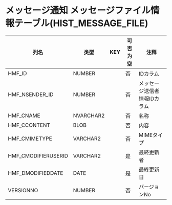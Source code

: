 # メッセージ通知 メッセージファイル情報テーブル(HIST_MESSAGE_FILE)
| 列名   | 类型   | KEY  | 可否为空 | 注释   |
| ---- | ---- | ---- | ---- | ---- |
|HMF_ID|NUMBER||否|IDカラム|
|HMF_NSENDER_ID|NUMBER||否|メッセージ送信者情報IDカラム|
|HMF_CNAME|NVARCHAR2||否|名称|
|HMF_CCONTENT|BLOB||否|内容|
|HMF_CMIMETYPE|VARCHAR2||否|MIMEタイプ|
|HMF_CMODIFIERUSERID|VARCHAR2||是|最終更新者|
|HMF_DMODIFIEDDATE|DATE||是|最終更新日|
|VERSIONNO|NUMBER||否|バージョンNo|
